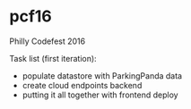 # pcf16

Philly Codefest 2016

Task list (first iteration):
- populate datastore with ParkingPanda data
- create cloud endpoints backend
- putting it all together with frontend
deploy
